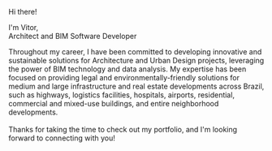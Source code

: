 Hi there!

I'm Vitor, <br>
Architect and BIM Software Developer

Throughout my career, I have been committed to developing innovative and sustainable solutions for Architecture and Urban Design projects, leveraging the power of BIM technology and data analysis. My expertise has been focused on providing legal and environmentally-friendly solutions for medium and large infrastructure and real estate developments across Brazil, such as highways, logistics facilities, hospitals, airports, residential, commercial and mixed-use buildings, and entire neighborhood developments.<br><br>Thanks for taking the time to check out my portfolio, and I'm looking forward to connecting with you!
